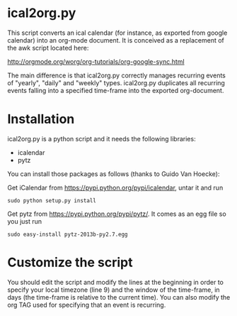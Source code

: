 
ical2org.py
===========

This script converts an ical calendar (for instance, as exported from google
calendar) into an org-mode document. It is conceived as a replacement of the
awk script located here:

http://orgmode.org/worg/org-tutorials/org-google-sync.html

The main difference is that ical2org.py correctly manages recurring events
of "yearly", "daily" and "weekly" types. ical2org.py duplicates all
recurring events falling into a specified time-frame into the exported
org-document.

Installation
============

ical2org.py is a python script and it needs the following libraries:

- icalendar
- pytz

You can install those packages as follows (thanks to Guido Van Hoecke):

Get iCalendar from https://pypi.python.org/pypi/icalendar, untar it
and run

````shell
sudo python setup.py install
````

Get pytz from https://pypi.python.org/pypi/pytz/. It comes as an egg
file so you just run

````shell
sudo easy-install pytz-2013b-py2.7.egg
````

Customize the script
====================

You should edit the script and modify the lines at the beginning in order to
specify your local timezone (line 9) and the window of the time-frame, in
days (the time-frame is relative to the current time). You can also modify
the org TAG used for specifying that an event is recurring.
